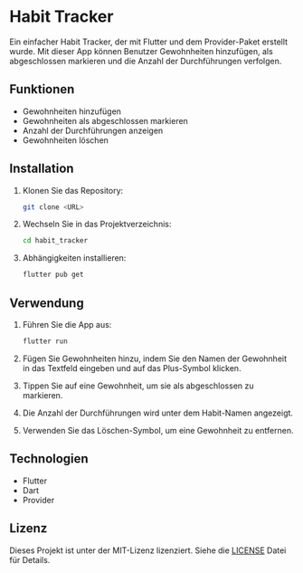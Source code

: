 # Habit Tracker

Ein einfacher Habit Tracker, der mit Flutter und dem Provider-Paket erstellt wurde. Mit dieser App können Benutzer Gewohnheiten hinzufügen, als abgeschlossen markieren und die Anzahl der Durchführungen verfolgen.

## Funktionen

- Gewohnheiten hinzufügen
- Gewohnheiten als abgeschlossen markieren
- Anzahl der Durchführungen anzeigen
- Gewohnheiten löschen

## Installation

1. Klonen Sie das Repository:

   ```bash
   git clone <URL>
   ```

2. Wechseln Sie in das Projektverzeichnis:

   ```bash
   cd habit_tracker
   ```

3. Abhängigkeiten installieren:

   ```bash
   flutter pub get
   ```

## Verwendung

1. Führen Sie die App aus:

   ```bash
   flutter run
   ```

2. Fügen Sie Gewohnheiten hinzu, indem Sie den Namen der Gewohnheit in das Textfeld eingeben und auf das Plus-Symbol klicken.
3. Tippen Sie auf eine Gewohnheit, um sie als abgeschlossen zu markieren.
4. Die Anzahl der Durchführungen wird unter dem Habit-Namen angezeigt.
5. Verwenden Sie das Löschen-Symbol, um eine Gewohnheit zu entfernen.

## Technologien

- Flutter
- Dart
- Provider

## Lizenz

Dieses Projekt ist unter der MIT-Lizenz lizenziert. Siehe die [LICENSE](LICENSE) Datei für Details.